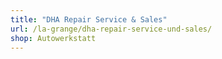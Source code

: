 ```yaml
---
title: "DHA Repair Service & Sales"
url: /la-grange/dha-repair-service-und-sales/
shop: Autowerkstatt
---
```

